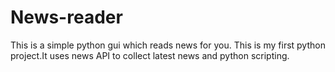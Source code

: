 # News-reader
This is a simple python gui which reads news for you.
This is my first python project.It uses news API to collect latest news and python scripting.
